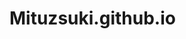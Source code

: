 # Mituzsuki.github.io
<HTML>
    <script src="http://www.w3schools.com/lib/w3data.js"></script>
    <BODY>
        <div w3-include-html="home.html"></div>
        <script>
            w3IncludeHTML;
        </script>
    </BODY>

</HTML>

